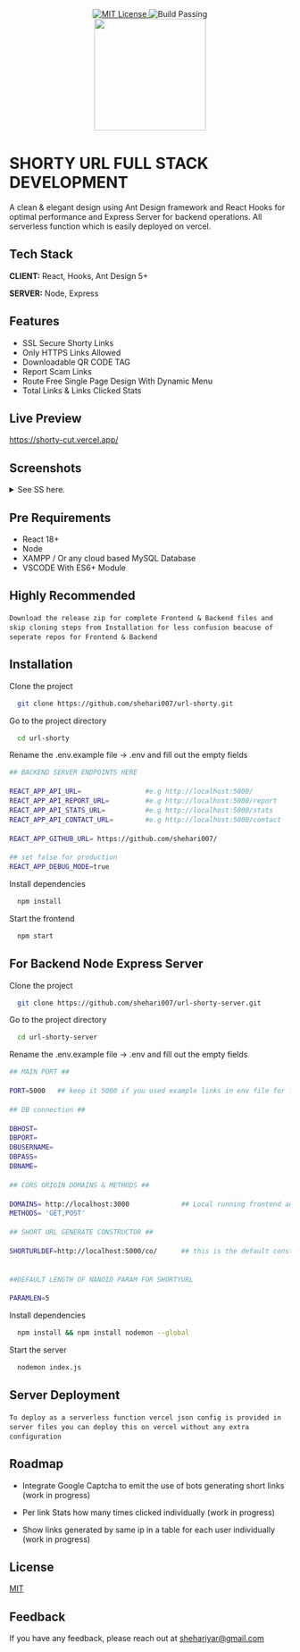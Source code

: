 
<div align="center">
  <a href="https://choosealicense.com/licenses/mit/">
    <img src="https://img.shields.io/badge/LICENSE-MIT-blue?style=flat-square" alt="MIT License">
  </a>
  
  <img src="https://img.shields.io/badge/BUILD-PASSING-green?style=flat-square" alt="Build Passing">
</div>

<div align="center">
    <img src="https://shorty-cut.vercel.app/logo.png" height="200px" width="200px">
</div>



# SHORTY URL FULL STACK DEVELOPMENT

A clean & elegant design using Ant Design framework and React Hooks for optimal performance and Express Server for backend operations. All serverless function which is easily deployed on vercel.


## Tech Stack

**CLIENT:** React, Hooks, Ant Design 5+

**SERVER:** Node, Express


## Features

- SSL Secure Shorty Links
- Only HTTPS Links Allowed
- Downloadable QR CODE TAG
- Report Scam Links
- Route Free Single Page Design With Dynamic Menu
- Total Links & Links Clicked Stats

## Live Preview

https://shorty-cut.vercel.app/

## Screenshots

<details>
  <summary>See SS here.</summary>
  <div align="center">
  <h4>Home Page View</h4>
  <img src="https://github.com/shehari007/url-shorty/blob/main/screenshots/shorty%20(3).png?raw=true" name="image-1">
  <h4>Link Generate View</h4>
  <img src="https://github.com/shehari007/url-shorty/blob/main/screenshots/shorty%20(4).png?raw=true" name="image-2">
  <h4>Report Form View</h4>
  <img src="https://github.com/shehari007/url-shorty/blob/main/screenshots/shorty%20(2).png?raw=true" name="image-3">
  <h4>Contact Form View</h4>
  <img src="https://github.com/shehari007/url-shorty/blob/main/screenshots/shorty%20(1).png?raw=true" name="image-4">
  </div>
</details>

## Pre Requirements

- React 18+
- Node
- XAMPP / Or any cloud based MySQL Database
- VSCODE With ES6+ Module

## Highly Recommended

`Download the release zip for complete Frontend & Backend files and skip cloning steps from Installation for less confusion beacuse of seperate repos for Frontend & Backend`
  
## Installation

Clone the project

```bash
  git clone https://github.com/shehari007/url-shorty.git
```

Go to the project directory

```bash
  cd url-shorty
```

Rename the .env.example file -> .env and fill out the empty fields

```bash
## BACKEND SERVER ENDPOINTS HERE 

REACT_APP_API_URL=                #e.g http://localhost:5000/
REACT_APP_API_REPORT_URL=         #e.g http://localhost:5000/report
REACT_APP_API_STATS_URL=          #e.g http://localhost:5000/stats
REACT_APP_API_CONTACT_URL=        #e.g http://localhost:5000/contact 

REACT_APP_GITHUB_URL= https://github.com/shehari007/

## set false for production
REACT_APP_DEBUG_MODE=true 
```

Install dependencies

```bash
  npm install
```

Start the frontend

```bash
  npm start
```

## For Backend Node Express Server


Clone the project

```bash
  git clone https://github.com/shehari007/url-shorty-server.git
```

Go to the project directory

```bash
  cd url-shorty-server
```

Rename the .env.example file -> .env and fill out the empty fields

```bash
## MAIN PORT ##

PORT=5000   ## keep it 5000 if you used example links in env file for frontend

## DB connection ##

DBHOST=                
DBPORT=
DBUSERNAME=
DBPASS=
DBNAME=

## CORS ORIGIN DOMAINS & METHODS ##

DOMAINS= http://localhost:3000             ## Local running frontend address
METHODS= 'GET,POST'

## SHORT URL GENERATE CONSTRUCTOR ##

SHORTURLDEF=http://localhost:5000/co/      ## this is the default constructor for generated URL's 


##DEFAULT LENGTH OF NANOID PARAM FOR SHORTYURL

PARAMLEN=5 
```

Install dependencies

```bash
  npm install && npm install nodemon --global
```

Start the server

```bash
  nodemon index.js
```

## Server Deployment

`To deploy as a serverless function vercel json config is provided in server files you can deploy this on vercel without any extra configuration`


## Roadmap

- Integrate Google Captcha to emit the use of bots generating short links (work in progress)

- Per link Stats how many times clicked individually (work in progress)

- Show links generated by same ip in a table for each user individually (work in progress)


## License

[MIT](https://choosealicense.com/licenses/mit/)


## Feedback

If you have any feedback, please reach out at shehariyar@gmail.com
